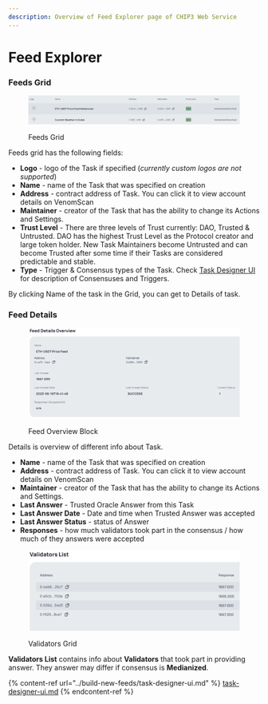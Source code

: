 ```yaml
---
description: Overview of Feed Explorer page of CHIP3 Web Service
---
```


# Feed Explorer

### Feeds Grid

<figure><img src="../.gitbook/assets/image (11).png" alt=""><figcaption><p>Feeds Grid</p></figcaption></figure>

Feeds grid has the following fields:

* **Logo** - logo of the Task if specified (_currently custom logos are not supported_)
* **Name** - name of the Task that was specified on creation
* **Address** - contract address of Task. You can click it to view account details on VenomScan
* **Maintainer** - creator of the Task that has the ability to change its Actions and Settings.
* **Trust Level** - There are three levels of Trust currently: DAO, Trusted & Untrusted. DAO has the highest Trust Level as the Protocol creator and large token holder. New Task Maintainers become Untrusted and can become Trusted after some time if their Tasks are considered predictable and stable.
* **Type** - Trigger & Consensus types of the Task. Check [Task Designer UI](https://app.gitbook.com/o/nKFWSRqItVOuJY8njn3b/s/0w4B8vKyJwKE2ZGWMXDu/\~/changes/24/create-new-tasks/task-designer-ui) for description of Consensuses and Triggers.

By clicking Name of the task in the Grid, you can get to Details of task.

### Feed Details

<figure><img src="../.gitbook/assets/image (9).png" alt=""><figcaption><p>Feed Overview Block</p></figcaption></figure>

Details is overview of different info about Task.

* **Name** - name of the Task that was specified on creation
* **Address** - contract address of Task. You can click it to view account details on VenomScan
* **Maintainer** - creator of the Task that has the ability to change its Actions and Settings.
* **Last Answer** - Trusted Oracle Answer from this Task
* **Last Answer Date** - Date and time when Trusted Answer was accepted
* **Last Answer Status** - status of Answer
* **Responses** - how much validators took part in the consensus / how much of they answers were accepted



<figure><img src="../.gitbook/assets/image (8).png" alt=""><figcaption><p>Validators Grid</p></figcaption></figure>

**Validators List** contains info about **Validators** that took part in providing answer. They answer may differ if consensus is **Medianized**.

{% content-ref url="../build-new-feeds/task-designer-ui.md" %}
[task-designer-ui.md](../build-new-feeds/task-designer-ui.md)
{% endcontent-ref %}
